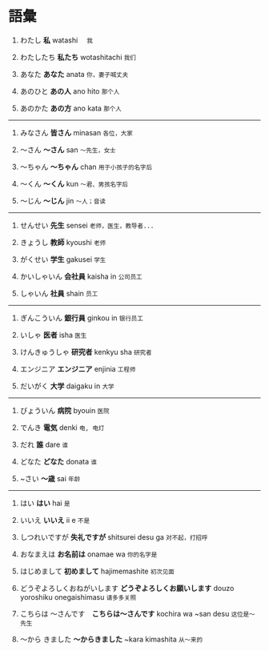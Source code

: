 # 語彙

1. わたし **私** watashi 　`我`

2. わたしたち **私たち** wotashitachi `我们`

3. あなた **あなた** anata `你，妻子喊丈夫`

4. あのひと **あの人** ano hito `那个人`

5. あのかた **あの方** ano kata `那个人`

---

1. みなさん **皆さん** minasan `各位，大家`

2. ～さん **～さん** san `～先生，女士`

3. ～ちゃん **～ちゃん** chan `用于小孩子的名字后`

4. ～くん **～くん** kun `～君、男孩名字后`

5. ～じん **～じん** jin `～人；音读`

---

1. せんせい **先生** sensei `老师，医生，教导者...`

2. きょうし **教師** kyoushi `老师`

3. がくせい **学生** gakusei `学生`

4. かいしゃいん **会社員** kaisha in `公司员工`

5. しゃいん **社員** shain `员工`

---

1. ぎんこういん **銀行員** ginkou in `银行员工`

2. いしゃ **医者** isha `医生`

3. けんきゅうしゃ **研究者** kenkyu sha `研究者`

4. エンジニア **エンジニア** enjinia `工程师`

5. だいがく **大学** daigaku in `大学`

---

1. びょういん **病院** byouin `医院`

2. でんき **電気** denki `电, 电灯`

3. だれ **誰** dare `谁`

4. どなた **どなた** donata `谁`

5. ~さい **～歳** sai `年龄`

---

1. はい **はい** hai `是`

2. いいえ **いいえ** ii e `不是`

3. しつれいですが **失礼ですが** shitsurei desu ga `对不起，打招呼`

4. おなまえは **お名前は** onamae wa `你的名字是`

5. はじめまして **初めまして** hajimemashite `初次见面`

6. どうぞよろしくおねがいします **どうぞよろしくお願いします** douzo yoroshiku onegaishimasu `请多多关照`

7. こちらは ～さんです　**こちらは～さんです** kochira wa ~san desu `这位是～先生`

8. ～から きました **～からきました** ~kara kimashita `从～来的`
